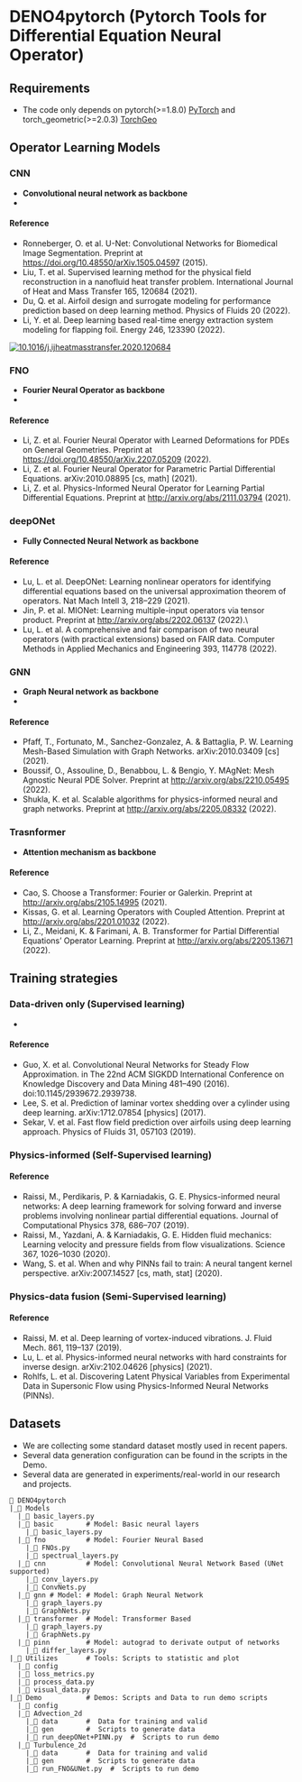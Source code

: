 # DENO4pytorch (Pytorch Tools for Differential Equation Neural Operator)

## Requirements
- The code only depends on pytorch(>=1.8.0) [PyTorch](https://pytorch.org/) and torch_geometric(>=2.0.3) [TorchGeo](https://pytorch-geometric.readthedocs.io/en/latest/notes/installation.html)  

## Operator Learning Models

### CNN 
- **Convolutional neural network as backbone** 
- 

#### Reference
- Ronneberger, O. et al. U-Net: Convolutional Networks for Biomedical Image Segmentation. Preprint at https://doi.org/10.48550/arXiv.1505.04597 (2015).
- Liu, T. et al. Supervised learning method for the physical field reconstruction in a nanofluid heat transfer problem. International Journal of Heat and Mass Transfer 165, 120684 (2021).
- Du, Q. et al. Airfoil design and surrogate modeling for performance prediction based on deep learning method. Physics of Fluids 20 (2022).
- Li, Y. et al. Deep learning based real-time energy extraction system modeling for flapping foil. Energy 246, 123390 (2022).

[![10.1016/j.ijheatmasstransfer.2020.120684](https://img.shields.io/badge/DOI-doi%10.1016/j.ijheatmasstransfer.2020.120684-red)](https://linkinghub.elsevier.com/retrieve/pii/S0017931020336206)

### FNO 
- **Fourier Neural Operator as backbone**
- 

#### Reference
- Li, Z. et al. Fourier Neural Operator with Learned Deformations for PDEs on General Geometries. Preprint at https://doi.org/10.48550/arXiv.2207.05209 (2022).
- Li, Z. et al. Fourier Neural Operator for Parametric Partial Differential Equations. arXiv:2010.08895 [cs, math] (2021).
- Li, Z. et al. Physics-Informed Neural Operator for Learning Partial Differential Equations. Preprint at http://arxiv.org/abs/2111.03794 (2021).


### deepONet
- **Fully Connected Neural Network as backbone**

#### Reference
- Lu, L. et al. DeepONet: Learning nonlinear operators for identifying differential equations based on the universal approximation theorem of operators. Nat Mach Intell 3, 218–229 (2021).
- Jin, P. et al. MIONet: Learning multiple-input operators via tensor product. Preprint at http://arxiv.org/abs/2202.06137 (2022).\
- Lu, L. et al. A comprehensive and fair comparison of two neural operators (with practical extensions) based on FAIR data. Computer Methods in Applied Mechanics and Engineering 393, 114778 (2022).
### GNN
- **Graph Neural network as backbone**
- 

#### Reference
- Pfaff, T., Fortunato, M., Sanchez-Gonzalez, A. & Battaglia, P. W. Learning Mesh-Based Simulation with Graph Networks. arXiv:2010.03409 [cs] (2021).
- Boussif, O., Assouline, D., Benabbou, L. & Bengio, Y. MAgNet: Mesh Agnostic Neural PDE Solver. Preprint at http://arxiv.org/abs/2210.05495 (2022).
- Shukla, K. et al. Scalable algorithms for physics-informed neural and graph networks. Preprint at http://arxiv.org/abs/2205.08332 (2022).

### Trasnformer 
- **Attention mechanism as backbone**

#### Reference
- Cao, S. Choose a Transformer: Fourier or Galerkin. Preprint at http://arxiv.org/abs/2105.14995 (2021). 
- Kissas, G. et al. Learning Operators with Coupled Attention. Preprint at http://arxiv.org/abs/2201.01032 (2022).
- Li, Z., Meidani, K. & Farimani, A. B. Transformer for Partial Differential Equations’ Operator Learning. Preprint at http://arxiv.org/abs/2205.13671 (2022).


## Training strategies

### Data-driven only (Supervised learning)
- 
#### Reference
- Guo, X. et al. Convolutional Neural Networks for Steady Flow Approximation. in The 22nd ACM SIGKDD International Conference on Knowledge Discovery and Data Mining 481–490 (2016). doi:10.1145/2939672.2939738.
- Lee, S. et al. Prediction of laminar vortex shedding over a cylinder using deep learning. arXiv:1712.07854 [physics] (2017).
- Sekar, V. et al. Fast flow field prediction over airfoils using deep learning approach. Physics of Fluids 31, 057103 (2019).

### Physics-informed (Self-Supervised learning)

#### Reference
- Raissi, M., Perdikaris, P. & Karniadakis, G. E. Physics-informed neural networks: A deep learning framework for solving forward and inverse problems involving nonlinear partial differential equations. Journal of Computational Physics 378, 686–707 (2019).
- Raissi, M., Yazdani, A. & Karniadakis, G. E. Hidden fluid mechanics: Learning velocity and pressure fields from flow visualizations. Science 367, 1026–1030 (2020).
- Wang, S. et al. When and why PINNs fail to train: A neural tangent kernel perspective. arXiv:2007.14527 [cs, math, stat] (2020).

### Physics-data fusion (Semi-Supervised learning)

#### Reference
- Raissi, M. et al. Deep learning of vortex-induced vibrations. J. Fluid Mech. 861, 119–137 (2019).
- Lu, L. et al. Physics-informed neural networks with hard constraints for inverse design. arXiv:2102.04626 [physics] (2021).
- Rohlfs, L. et al. Discovering Latent Physical Variables from Experimental Data in Supersonic Flow using Physics-Informed Neural Networks (PINNs).

## Datasets
- We are collecting some standard dataset mostly used in recent papers.
- Several data generation configuration can be found in the scripts in the Demo.
- Several data are generated in experiments/real-world in our research and projects.


```
📂 DENO4pytorch
|_📁 Models
  |_📄 basic_layers.py  
  |_📁 basic        # Model: Basic neural layers
    |_📄 basic_layers.py  
  |_📁 fno          # Model: Fourier Neural Based
    |_📄 FNOs.py
    |_📄 spectrual_layers.py
  |_📁 cnn          # Model: Convolutional Neural Network Based (UNet supported)
    |_📄 conv_layers.py
    |_📄 ConvNets.py
  |_📁 gnn # Model: # Model: Graph Neural Network
    |_📄 graph_layers.py
    |_📄 GraphNets.py
  |_📁 transformer  # Model: Transformer Based
    |_📄 graph_layers.py
    |_📄 GraphNets.py
  |_📁 pinn         # Model: autograd to derivate output of networks
    |_📄 differ_layers.py
|_📁 Utilizes       # Tools: Scripts to statistic and plot
  |_📁 config
  |_📄 loss_metrics.py
  |_📄 process_data.py
  |_📄 visual_data.py
|_📁 Demo           # Demos: Scripts and Data to run demo scripts
  |_📁 config
  |_📁 Advection_2d
    |_📁 data       #  Data for training and valid
    |_📁 gen        #  Scripts to generate data
    |_📄 run_deepONet+PINN.py  #  Scripts to run demo
  |_📁 Turbulence_2d
    |_📁 data       #  Data for training and valid
    |_📁 gen        #  Scripts to generate data
    |_📄 run_FNO&UNet.py  #  Scripts to run demo
```